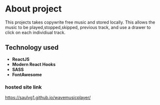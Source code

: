 # About project

This projects takes copywrite free music and stored locally. This allows the music to be played,stopped,skipped, previous track, and use a drawer to click on each individiual track.

## Technology used

- **ReactJS**
- **Modern React Hooks**
- **SASS**
- **FontAwesome**

### hosted site link

https://saulvg1.github.io/wavemusicplayer/
